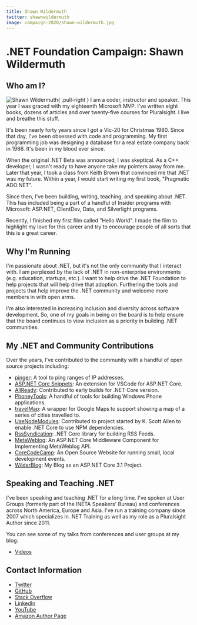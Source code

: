 ```yaml
---
title: Shawn Wildermuth
twitter: shawnwildermuth
image: campaign-2020/shawn-wildermuth.jpg
---
```


# .NET Foundation Campaign: Shawn Wildermuth

## Who am I?

![Shawn Wildermuth](http://wildermuth.com/img/headshots/shawn-head-2016-square-200.jpg){ .pull-right } I am a coder, instructor and speaker. This year I was graced with my eighteenth Microsoft MVP. I've written eight books, dozens of articles and over twenty-five courses for Pluralsight. I live and breathe this stuff. 

It's been nearly forty years since I got a Vic-20 for Christmas 1980. Since that day, I've been obsessed with code and programming. My first programming job was designing a database for a real estate company back in 1986. It's been in my blood ever since. 

When the original .NET Beta was announced, I was skeptical. As a C++ developer, I wasn't ready to have anyone take my pointers away from me. Later that year, I took a class from Keith Brown that convinced me that .NET was my future. Within a year, I would start writing my first book, "Pragmatic ADO.NET". 

Since then, I've been building, writing, teaching, and speaking about .NET. This has included being a part of a handful of Insider programs with Microsoft: ASP.NET, ClientDev, Data, and Silverlight programs. 

Recently, I finished my first film called "Hello World". I made the film to highlight my love for this career and try to encourage people of all sorts that this is a great career. 

## Why I'm Running

I'm passionate about .NET, but it's not the only community that I interact with. I am perplexed by the lack of .NET in non-enterprise environments (e.g. education, startups, etc.). I want to help drive the .NET Foundation to help projects that will help drive that adoption. Furthering the tools and projects that help improve the .NET community and welcome more members in with open arms. 

I'm also interested in increasing inclusion and diversity across software development. So, one of my goals in being on the board is to help ensure that the board continues to view inclusion as a priority in building .NET communities. 

## My .NET and Community Contributions

Over the years, I've contributed to the community with a handful of open source projects including:

- [pinger](https://github.com/shawnwildermuth/pinger): A tool to ping ranges of IP addresses.
- [ASP.NET Core Snippets](https://github.com/shawnwildermuth/aspnetcore-snippets): An extension for VSCode for ASP.NET Core.
- [AllReady](https://github.com/shawnwildermuth/allReady): Contributed to early builds for .NET Core version.
- [PhoneyTools](https://github.com/shawnwildermuth/PhoneyTools): A handful of tools for building Windows Phone applications.
- [travelMap](https://github.com/shawnwildermuth/travelMap): A wrapper for Google Maps to support showing a map of a series of cities travelled to.
- [UseNodeModules](https://github.com/OdeToCode/UseNodeModules): Contributed to project started by K. Scott Allen to enable .NET Core to use NPM dependencies.
- [RssSyndication](https://github.com/shawnwildermuth/RssSyndication): .NET Core library for building RSS Feeds.
- [MetaWeblog](https://github.com/shawnwildermuth/MetaWeblog): An ASP.NET Core Middleware Component for Implementing MetaWeblog API.
- [CoreCodeCamp](https://github.com/shawnwildermuth/CoreCodeCamp): An Open Source Website for running small, local development events.
- [WilderBlog](https://github.com/shawnwildermuth/WilderBlog): My Blog as an ASP.NET Core 3.1 Project.

## Speaking and Teaching .NET

I've been speaking and teaching .NET for a long time. I've spoken at User Groups (formerly part of the INETA Speakers' Bureau) and conferences across North America, Europe and Asia. I've run a training company since 2007 which specializes in .NET Training as well as my role as a Pluralsight Author since 2011.

You can see some of my talks from conferences and user groups at my blog:

- [Videos](https://wildermuth.com/videos)

## Contact Information
- [Twitter](https://twitter.com/shawnwildermuth)
- [GitHub](https://github.com/shawnwildermuth)
- [Stack Overflow](http://stackoverflow.com/users/40125/shawn-wildermuth)
- [LinkedIn](https://www.linkedin.com/in/shawnwildermuth/)
- [YouTube](https://youtube.com/c/swildermuth)
- [Amazon Author Page](http://www.amazon.com/-/e/B001H6ME46)